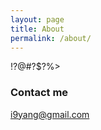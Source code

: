 ```yaml
---
layout: page
title: About
permalink: /about/
---
```


!?@#?$?%>

### Contact me

[i9yang@gmail.com](mailto:i9yang@gmail.com)
